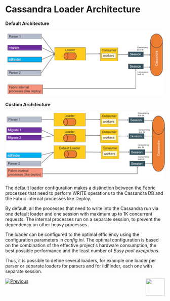# Cassandra Loader Architecture

**Default Architecture**

<img src="images/28_01_1.PNG" alt="default" style="zoom:67%;" />

**Custom Architecture**

<img src="images/28_01_2.PNG" alt="default" style="zoom:67%;" />

The default loader configuration makes a distinction between the Fabric processes that need to perform WRITE operations to the Cassandra DB and the Fabric internal processes like Deploy. 

By default, all the processes that need to write into the Cassandra run via one default loader and one session with maximum up to 1K concurrent requests. The internal processes run on a separate session, to prevent the dependency on other heavy processes.

The loader can be configured to the optimal efficiency using the configuration parameters in *config.ini*. The optimal configuration is based on the combination of the effective project's hardware consumption, the best possible performance and the least number of  *Busy pool exceptions*. 

Thus, it is possible to define several loaders, for example one loader per parser or separate loaders for parsers and for iidFinder, each one with separate session.



[![Previous](/articles/images/Previous.png)](01_cassandra_loader_overview.md)[<img align="right" width="60" height="54" src="/articles/images/Next.png">](03_loader_configuration.md) 


